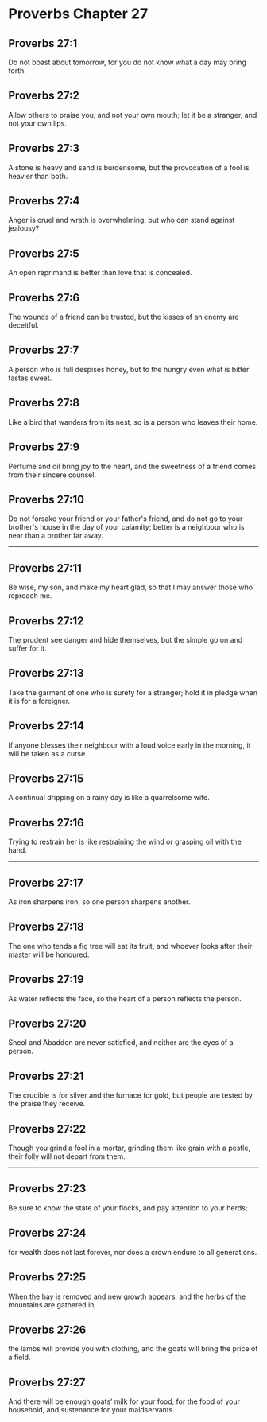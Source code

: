 # Proverbs Chapter 27

## Proverbs 27:1

Do not boast about tomorrow, for you do not know what a day may bring forth.

## Proverbs 27:2

Allow others to praise you, and not your own mouth; let it be a stranger, and not your own lips.

## Proverbs 27:3

A stone is heavy and sand is burdensome, but the provocation of a fool is heavier than both.

## Proverbs 27:4

Anger is cruel and wrath is overwhelming, but who can stand against jealousy?

## Proverbs 27:5

An open reprimand is better than love that is concealed.

## Proverbs 27:6

The wounds of a friend can be trusted, but the kisses of an enemy are deceitful.

## Proverbs 27:7

A person who is full despises honey, but to the hungry even what is bitter tastes sweet.

## Proverbs 27:8

Like a bird that wanders from its nest, so is a person who leaves their home.

## Proverbs 27:9

Perfume and oil bring joy to the heart, and the sweetness of a friend comes from their sincere counsel.

## Proverbs 27:10

Do not forsake your friend or your father's friend, and do not go to your brother's house in the day of your calamity; better is a neighbour who is near than a brother far away.

---

## Proverbs 27:11

Be wise, my son, and make my heart glad, so that I may answer those who reproach me.

## Proverbs 27:12

The prudent see danger and hide themselves, but the simple go on and suffer for it.

## Proverbs 27:13

Take the garment of one who is surety for a stranger; hold it in pledge when it is for a foreigner.

## Proverbs 27:14

If anyone blesses their neighbour with a loud voice early in the morning, it will be taken as a curse.

## Proverbs 27:15

A continual dripping on a rainy day is like a quarrelsome wife.

## Proverbs 27:16

Trying to restrain her is like restraining the wind or grasping oil with the hand.

---

## Proverbs 27:17

As iron sharpens iron, so one person sharpens another.

## Proverbs 27:18

The one who tends a fig tree will eat its fruit, and whoever looks after their master will be honoured.

## Proverbs 27:19

As water reflects the face, so the heart of a person reflects the person.

## Proverbs 27:20

Sheol and Abaddon are never satisfied, and neither are the eyes of a person.

## Proverbs 27:21

The crucible is for silver and the furnace for gold, but people are tested by the praise they receive.

## Proverbs 27:22

Though you grind a fool in a mortar, grinding them like grain with a pestle, their folly will not depart from them.

---

## Proverbs 27:23

Be sure to know the state of your flocks, and pay attention to your herds;

## Proverbs 27:24

for wealth does not last forever, nor does a crown endure to all generations.

## Proverbs 27:25

When the hay is removed and new growth appears, and the herbs of the mountains are gathered in,

## Proverbs 27:26

the lambs will provide you with clothing, and the goats will bring the price of a field.

## Proverbs 27:27

And there will be enough goats’ milk for your food, for the food of your household, and sustenance for your maidservants.

